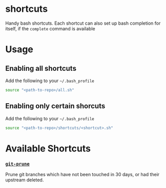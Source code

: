 # shortcuts

Handy bash shortcuts. Each shortcut can also set up bash completion for itself, if the `complete` command is available

# Usage

## Enabling all shortcuts

Add the following to your `~/.bash_profile`

```bash
source "<path-to-repo>/all.sh"
```

## Enabling only certain shorcuts

Add the following to your `~/.bash_profile`

```bash
source "<path-to-repo>/shortcuts/<shortcut>.sh"
```

# Available Shortcuts

### [`git-prune`](./shortcuts/git-prune.sh)

Prune git branches which have not been touched in 30 days, or had their upstream deleted.
